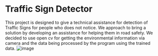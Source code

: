 # Traffic Sign Detector
This project is designed to give a technical assistance for detection of Traffic Signs for people who does not notice.
We approach to bring a solution by developing an assistance for helping them in road safety. We decided to use open cv for getting the environmental information via camera and the data being processed by the program using the trained data.
![image](https://github.com/SreeVatt/Traffic-Sign-Detector/assets/91870603/209d8279-5313-4dc8-b5dd-c2cd1168dc3f)

